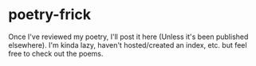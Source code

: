 # poetry-frick
Once I've reviewed my poetry, I'll post it here (Unless it's been published elsewhere).
I'm kinda lazy, haven't hosted/created an index, etc. but feel free to check out the poems.
